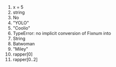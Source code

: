 <ol>

<li>x = 5</li>
<li>string</li>
<li>No</li>
<li>"YOLO"</li>
<li>"Coolio"</li>
<li>TypeError: no implicit conversion of Fixnum into</li> <li>String</li>
<li>Batwoman</li>
<li>"Miley"</li>
<li>rapper[0]</li>
<li>rapper[0..2]</li>

</ol>
